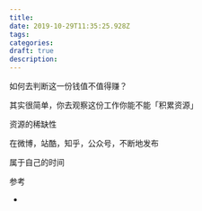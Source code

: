 ```yaml
---
title:  
date: 2019-10-29T11:35:25.928Z
tags: 
categories:
draft: true
description: 
---
```


如何去判断这一份钱值不值得赚？

其实很简单，你去观察这份工作你能不能「积累资源」

资源的稀缺性

在微博，站酷，知乎，公众号，不断地发布

属于自己的时间


参考 
- [](https://mp.weixin.qq.com/s/ZmGQg-0k5UCfuACmPJB__Q)